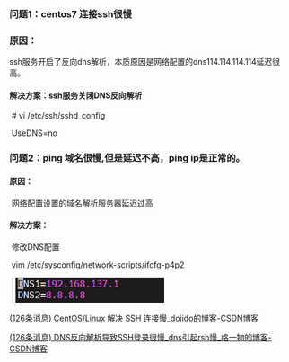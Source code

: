 ### 问题1：centos7 连接ssh很慢

### 原因：

​	ssh服务开启了反向dns解析，本质原因是网络配置的dns114.114.114.114延迟很高。

#### 解决方案：ssh服务关闭DNS反向解析

​	# vi /etc/ssh/sshd_config

​		UseDNS=no

### 问题2：ping 域名很慢,但是延迟不高，ping ip是正常的。

#### 原因：

​	网络配置设置的域名解析服务器延迟过高

#### 解决方案：

​	修改DNS配置

​	vim /etc/sysconfig/network-scripts/ifcfg-p4p2

​	![image-20230307181123680](img/ssh连接慢-img/image-20230307181123680.png)



[(126条消息) CentOS/Linux 解决 SSH 连接慢_doiido的博客-CSDN博客](https://blog.csdn.net/doiido/article/details/43793391)

[(126条消息) DNS反向解析导致SSH登录很慢_dns引起rsh慢_格一物的博客-CSDN博客](https://blog.csdn.net/ory001/article/details/108258666)